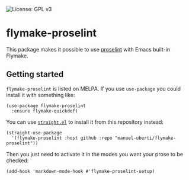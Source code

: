 ![License: GPL v3](https://img.shields.io/badge/License-GPL%20v3-blue.svg)

# flymake-proselint

This package makes it possible to use [proselint](http://proselint.com/) with Emacs built-in Flymake.

## Getting started

`flymake-proselint` is listed on MELPA. If you use `use-package` you could install
it with something like:

``` emacs-lisp
(use-package flymake-proselint
  :ensure flymake-quickdef)
```

You can use [`straight.el`](https://github.com/raxod502/straight.el) to install it from this repository instead:

``` emacs-lisp
(straight-use-package
  '(flymake-proselint :host github :repo "manuel-uberti/flymake-proselint"))
```

Then you just need to activate it in the modes you want your prose to be
checked:

``` emacs-lisp
(add-hook 'markdown-mode-hook #'flymake-proselint-setup)
```


